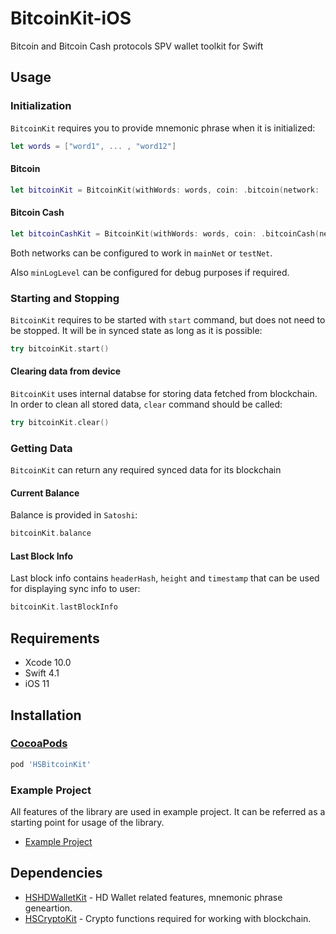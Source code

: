 # BitcoinKit-iOS

Bitcoin and Bitcoin Cash protocols SPV wallet toolkit for Swift

## Usage

### Initialization

`BitcoinKit` requires you to provide mnemonic phrase when it is initialized:

```swift
let words = ["word1", ... , "word12"]
```

#### Bitcoin

```swift
let bitcoinKit = BitcoinKit(withWords: words, coin: .bitcoin(network: .testNet), minLogLevel: .verbose)
```

#### Bitcoin Cash

```swift
let bitcoinCashKit = BitcoinKit(withWords: words, coin: .bitcoinCash(network: .testNet), minLogLevel: .verbose)
```

Both networks can be configured to work in `mainNet` or `testNet`.

Also `minLogLevel` can be configured for debug purposes if required.

### Starting and Stopping

`BitcoinKit` requires to be started with `start` command, but does not need to be stopped. It will be in synced state as long as it is possible:

```swift
try bitcoinKit.start()
```

#### Clearing data from device

`BitcoinKit` uses internal databse for storing data fetched from blockchain. In order to clean all stored data, `clear` command should be called:

```swift
try bitcoinKit.clear()
```


### Getting Data

`BitcoinKit` can return any required synced data for its blockchain

#### Current Balance

Balance is provided in `Satoshi`:

```swift
bitcoinKit.balance
```

#### Last Block Info

Last block info contains `headerHash`, `height` and `timestamp` that can be used for displaying sync info to user:

```swift
bitcoinKit.lastBlockInfo
```

## Requirements

* Xcode 10.0
* Swift 4.1
* iOS 11

## Installation

### [CocoaPods](https://guides.cocoapods.org/using/using-cocoapods.html)

```ruby
pod 'HSBitcoinKit'
```

### Example Project

All features of the library are used in example project. It can be referred as a starting point for usage of the library.

* [Example Project](https://github.com/horizontalsystems/bitcoin-kit-ios/tree/master/HSBitcoinKitDemo)

## Dependencies

* [HSHDWalletKit](https://github.com/horizontalsystems/hd-wallet-kit-ios) - HD Wallet related features, mnemonic phrase geneartion.
* [HSCryptoKit](https://github.com/horizontalsystems/crypto-kit-ios) - Crypto functions required for working with blockchain.
